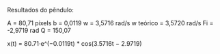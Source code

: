 Resultados do pêndulo:

A = 80,71 pixels
b = 0,0119
w = 3,5716 rad/s
w teórico = 3,5720 rad/s
Fi = -2,9719 rad
Q = 150,07

x(t) = 80.71⋅e^(−0.0119t) * cos(3.5716t − 2.9719)
